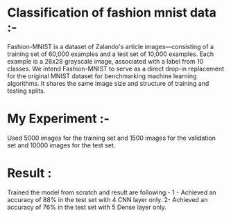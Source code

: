 # Classification of fashion mnist data :- 

Fashion-MNIST is a dataset of Zalando's article images—consisting of a training set of 60,000 examples and a test set of 10,000 examples.
Each example is a 28x28 grayscale image, associated with a label from 10 classes. We intend Fashion-MNIST to serve as a direct drop-in 
replacement for the original MNIST dataset for benchmarking machine learning algorithms. It shares the same image size and structure of training and testing splits.

# My Experiment :- 
Used 5000 images for the training set and 1500 images for the validation set and 10000 images for the test set.
# Result : 
Trained the model from scratch and result are following:- 
1 - Achieved an accuracy of 88% in the test set with 4 CNN layer only.
2-  Achieved an accuracy of 76% in the test set with 5 Dense layer only.
